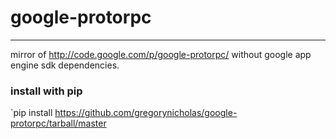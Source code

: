 # google-protorpc
--------------

mirror of http://code.google.com/p/google-protorpc/ without google app engine sdk dependencies.

### install with pip

`pip install https://github.com/gregorynicholas/google-protorpc/tarball/master
